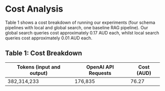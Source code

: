 # Cost Analysis

Table 1 shows a cost breakdown of running our experiments (four schema pipelines with local and global search, one baseline RAG pipeline).
Our global search queries cost approximately 0.17 AUD each, whilst local search queries cost approximately 0.01 AUD each.

## Table 1: Cost Breakdown

| Tokens (input and output) | OpenAI API Requests | Cost (AUD) |
|--------------------------------|----------------------|------------|
| 382,314,233                      | 176,835               | 76.27      |